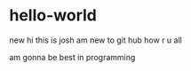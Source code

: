 # hello-world
new
hi this is josh
am new to git hub
how r u all
<p>am gonna be best in programming</p>
